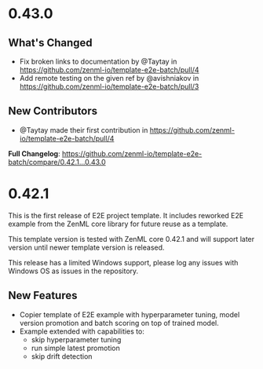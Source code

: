 <!-- markdown-link-check-disable -->

# 0.43.0

## What's Changed
* Fix broken links to documentation by @Taytay in https://github.com/zenml-io/template-e2e-batch/pull/4
* Add remote testing on the given ref by @avishniakov in https://github.com/zenml-io/template-e2e-batch/pull/3

## New Contributors
* @Taytay made their first contribution in https://github.com/zenml-io/template-e2e-batch/pull/4

**Full Changelog**: https://github.com/zenml-io/template-e2e-batch/compare/0.42.1...0.43.0

# 0.42.1

This is the first release of E2E project template. It includes reworked
E2E example from the ZenML core library for future reuse as a template.

This template version is tested with ZenML core 0.42.1 and will support 
later version until newer template version is released.

This release has a limited Windows support, please log any issues with 
Windows OS as issues in the repository.

## New Features
* Copier template of E2E example with hyperparameter tuning, model version 
promotion and batch scoring on top of trained model.
* Example extended with capabilities to:
    * skip hyperparameter tuning
    * run simple latest promotion
    * skip drift detection

